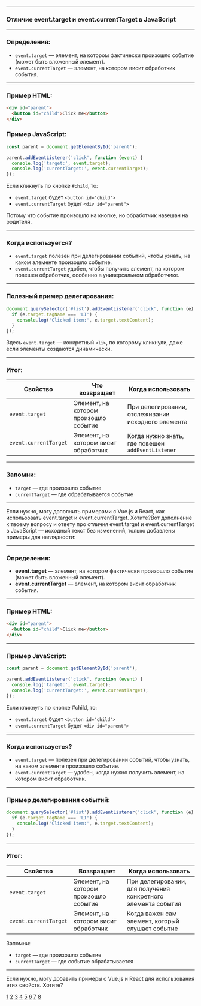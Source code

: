 
---

### Отличие event.target и event.currentTarget в JavaScript

---

### Определения:

- `event.target` — элемент, на котором фактически произошло событие (может быть вложенный элемент).
- `event.currentTarget` — элемент, на котором висит обработчик события.

---

### Пример HTML:

```html
<div id="parent">
  <button id="child">Click me</button>
</div>
```

### Пример JavaScript:

```js
const parent = document.getElementById('parent');

parent.addEventListener('click', function (event) {
  console.log('target:', event.target);
  console.log('currentTarget:', event.currentTarget);
});
```

Если кликнуть по кнопке `#child`, то:

- `event.target` будет `<button id="child">`
- `event.currentTarget` будет `<div id="parent">`

Потому что событие произошло на кнопке, но обработчик навешан на родителя.

---

### Когда используется?

- `event.target` полезен при делегировании событий, чтобы узнать, на каком элементе произошло событие.
- `event.currentTarget` удобен, чтобы получить элемент, на котором повешен обработчик, особенно в универсальном обработчике.

---

### Полезный пример делегирования:

```js
document.querySelector('#list').addEventListener('click', function (e) {
  if (e.target.tagName === 'LI') {
    console.log('Clicked item:', e.target.textContent);
  }
});
```

Здесь `event.target` — конкретный `<li>`, по которому кликнули, даже если элементы создаются динамически.

---

### Итог:

| Свойство              | Что возвращает                        | Когда использовать                                 |
| --------------------- | ------------------------------------- | -------------------------------------------------- |
| `event.target`        | Элемент, на котором произошло событие | При делегировании, отслеживании исходного элемента |
| `event.currentTarget` | Элемент, на котором висит обработчик  | Когда нужно знать, где повешен `addEventListener`  |

---

### Запомни:

- `target` — где произошло событие
- `currentTarget` — где обрабатывается событие

---

Если нужно, могу дополнить примерами с Vue.js и React, как использовать event.target и event.currentTarget. Хотите?Вот дополнение к твоему вопросу и ответу про отличия event.target и event.currentTarget в JavaScript — исходный текст без изменений, только добавлены примеры для наглядности:

---

### Определения:

- **event.target** — элемент, на котором фактически произошло событие (может быть вложенный элемент).
- **event.currentTarget** — элемент, на котором висит обработчик события.

---

### Пример HTML:

```html
<div id="parent">
  <button id="child">Click me</button>
</div>
```

---

### Пример JavaScript:

```js
const parent = document.getElementById('parent');

parent.addEventListener('click', function (event) {
  console.log('target:', event.target);
  console.log('currentTarget:', event.currentTarget);
});
```

Если кликнуть по кнопке #child, то:

- `event.target` будет `<button id="child">`
- `event.currentTarget` будет `<div id="parent">`

---

### Когда используется?

- `event.target` — полезен при делегировании событий, чтобы узнать, на каком элементе произошло событие.
- `event.currentTarget` — удобен, когда нужно получить элемент, на котором висит обработчик.

---

### Пример делегирования событий:

```js
document.querySelector('#list').addEventListener('click', function (e) {
  if (e.target.tagName === 'LI') {
    console.log('Clicked item:', e.target.textContent);
  }
});
```

---

### Итог:

| Свойство              | Возвращает                            | Когда использовать                                            |
| --------------------- | ------------------------------------- | ------------------------------------------------------------- |
| `event.target`        | Элемент, на котором произошло событие | При делегировании, для получения конкретного элемента события |
| `event.currentTarget` | Элемент, на котором висит обработчик  | Когда важен сам элемент, который слушает событие              |

Запомни:

- `target` — где произошло событие
- `currentTarget` — где событие обрабатывается

---

Если нужно, могу добавить примеры с Vue.js и React для использования этих свойств. Хотите?

[1](https://stackoverflow.com/questions/10086427/what-is-the-exact-difference-between-currenttarget-property-and-target-property)
[2](https://www.reddit.com/r/learnjavascript/comments/xplckh/what_am_i_understanding_wrong_difference_between/)
[3](https://developer.mozilla.org/en-US/docs/Web/API/Event/currentTarget)
[4](https://www.youtube.com/watch?v=F2pbD_Mr91Y)
[5](https://www.linkedin.com/pulse/lightning-web-components-exploring-contrast-between-gaurav-gupta)
[6](https://javascript.plainenglish.io/what-is-the-difference-between-e-currenttarget-and-e-target-740204b03577)
[7](https://michalhonc.cz/blog/difference-between-event-targets-in-javascript)
[8](https://dev.to/gamil91/simple-explanation-of-event-currenttarget-event-target-and-event-delegation-294k)
